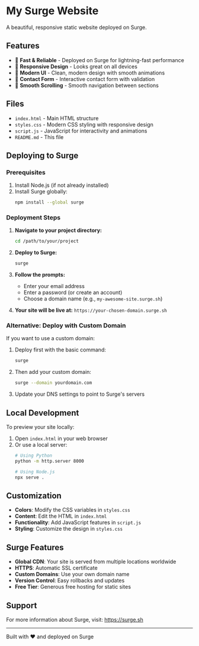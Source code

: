 # My Surge Website

A beautiful, responsive static website deployed on Surge.

## Features

- 🚀 **Fast & Reliable** - Deployed on Surge for lightning-fast performance
- 📱 **Responsive Design** - Looks great on all devices
- 🎨 **Modern UI** - Clean, modern design with smooth animations
- 📝 **Contact Form** - Interactive contact form with validation
- 🎯 **Smooth Scrolling** - Smooth navigation between sections

## Files

- `index.html` - Main HTML structure
- `styles.css` - Modern CSS styling with responsive design
- `script.js` - JavaScript for interactivity and animations
- `README.md` - This file

## Deploying to Surge

### Prerequisites

1. Install Node.js (if not already installed)
2. Install Surge globally:
   ```bash
   npm install --global surge
   ```

### Deployment Steps

1. **Navigate to your project directory:**
   ```bash
   cd /path/to/your/project
   ```

2. **Deploy to Surge:**
   ```bash
   surge
   ```

3. **Follow the prompts:**
   - Enter your email address
   - Enter a password (or create an account)
   - Choose a domain name (e.g., `my-awesome-site.surge.sh`)

4. **Your site will be live at:** `https://your-chosen-domain.surge.sh`

### Alternative: Deploy with Custom Domain

If you want to use a custom domain:

1. Deploy first with the basic command:
   ```bash
   surge
   ```

2. Then add your custom domain:
   ```bash
   surge --domain yourdomain.com
   ```

3. Update your DNS settings to point to Surge's servers

## Local Development

To preview your site locally:

1. Open `index.html` in your web browser
2. Or use a local server:
   ```bash
   # Using Python
   python -m http.server 8000
   
   # Using Node.js
   npx serve .
   ```

## Customization

- **Colors**: Modify the CSS variables in `styles.css`
- **Content**: Edit the HTML in `index.html`
- **Functionality**: Add JavaScript features in `script.js`
- **Styling**: Customize the design in `styles.css`

## Surge Features

- **Global CDN**: Your site is served from multiple locations worldwide
- **HTTPS**: Automatic SSL certificate
- **Custom Domains**: Use your own domain name
- **Version Control**: Easy rollbacks and updates
- **Free Tier**: Generous free hosting for static sites

## Support

For more information about Surge, visit: https://surge.sh

---

Built with ❤️ and deployed on Surge 